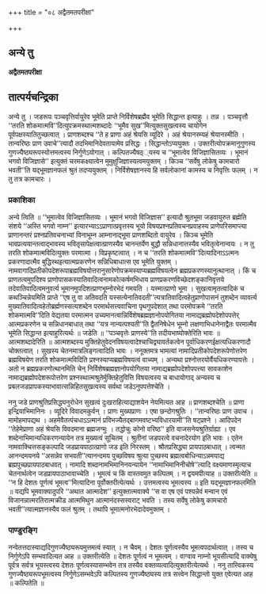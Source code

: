+++
title = "०८ अद्वैतमतपरीक्षा"

+++


## अन्ये तु

**अद्वैतमतपरीक्षा**

## **तात्पर्यचन्द्रिका**

अन्ये तु । जडरूपः पञ्चवृत्तिर्वायुरेव भूमेति प्राप्ते निर्विशेषब्रह्मैव भूमेति सिद्धान्त इत्याहुः । तन्न । पञ्चवृत्तौ ‘‘तरति शोकमात्मवि’’दित्युपक्रमस्थात्मशब्दादेः ‘‘भूमैव सुख’’मित्युक्तसुखत्वस्य चायोगेन पूर्वपक्षस्यातितुच्छत्वात् । प्राणशब्दश्च ‘‘ते ह प्राणा अहं श्रेयसि व्यूदिरे । अहं श्रेयानस्म्यहं श्रेयानस्मीति । तान्वरिष्ठः प्राण उवाचे’’त्यादौ तदभिमानिदेवतायामेव प्रसिद्धः । सिद्धान्तोऽप्ययुक्तः । उक्तरीत्योपक्रमानुगुणस्य गुणज्यैष्ठ्यरूपस्योत्तमत्वस्य निर्गुणेऽयोगात् । कल्पितज्यैषठ््यस्य च ‘‘भूमात्वेव विजिज्ञासितव्यः । भूमानं भगवो विजिज्ञासे’’ इत्युक्तं चरमकक्ष्यात्वेन मुमुक्षुजिज्ञास्यत्वमयुक्तम् । किञ्च ‘‘सर्वेषु लोकेषु कामचारो भवती’’ति यद्भूमज्ञानफलं श्रुतं तदप्ययुक्तम् । निर्विशेषज्ञानस्य हि सर्वलोकानां कामस्य च निवृत्तिः फलम् । न तु तत्र कामचारः ।

### **प्रकाशिका**

अन्ये त्विति ॥ ‘‘भूमात्वेव विजिज्ञासितव्यः । भूमानं भगवो विजिज्ञास’’ इत्यादौ श्रुतभूमा जडवायुरुत ब्रह्मेति संशये ‘‘अस्ति भगवो नाम्न’’ इत्यारभ्याऽऽप्राणात्प्रवृत्तस्य भूयो विषयप्रश्नप्रतिवचनप्रवाहस्य प्राणेपरिसमाप्त्या प्राणानन्तरं प्रश्नप्रतिवचनाभ्यां विनाभूम्न आम्नानाद्भूमा प्राणशब्दितो वायुरेव । किञ्च भूमेति भावप्रत्ययान्तत्वाद्भावस्य भवितृसापेक्षत्वात्प्राणस्यैव चानन्तर्येण बुद्धौ सन्निधानात्तस्यैव भवितृत्वेनान्वयः । न तु तरति शोकमात्मविदित्युक्तः परमात्मा । विप्रकृष्टत्वात् । न च ‘‘तरति शोकमात्मवि’’दित्यादिनाऽऽत्मनः प्रकरणादात्मैव बुद्धिस्थइत्यात्मप्रकरणेन सन्निधिबाधात्स एव भूमेति युक्तम् । नामवागादिप्रतीकोपदेशरूपाब्रह्मविषयोत्तरानुसारेणोपक्रमस्याप्यब्रह्मविषयत्वेन ब्रह्मप्रकरणस्यानुत्थानात् । किं च प्राणतत्वमुपदिश्य प्राणोपासकस्यातिवादित्वनामकोत्कर्षमभिधाय प्राणप्रकरणविच्छेदशङ्कानिवृत्तये तदेवातिवादित्वमनुवर्त्य भूमानमुपदिशत्प्राणभूम्नोरभेदं गमयति । यस्मात्प्राणो भूमा । सुखत्वामृतत्वादिकं च कथञ्चिन्नेयमिति प्राप्ते ‘‘एष तु वा अतिवदति यस्सत्येनातिवदती’’त्यत्रातिवादित्वहेतुप्राणोपासनं तुशब्देन व्यावर्त्य मुख्यातिवादित्वहेतोब्रर्ह्मणस्सत्यशब्देन परमार्थसत्त्ववाचिना पृथगुपदेशात् तथा परमोपक्रमे ‘‘तरति शोकमात्मवि’’दिति वेद्यतया परमात्मन उच्यमानत्वान्निर्विशेषब्रह्मज्ञानोपयोगितया नामाद्यब्रह्मोपदेशोपपत्तेर् आत्मप्रकरणेन च सन्निधानबाधात् तथा ‘‘यत्र नान्यत्पश्यती’’ति द्वैतनिषेधेन भूम्नो लक्षणाभिधानेनाद्वैतः परमात्मैव भूमेति सिद्धान्त इत्याहुरित्यर्थः ॥ जडेति ॥ ‘‘पञ्चवृत्तेः प्राणस्ये’’ति तदीयभाष्योक्तेरिति भावः ॥ आत्मशब्दादेरिति ॥ आत्मशब्दस्य मुक्तिहेतुवेदनविषयत्वादेश्चाचिद्व्यावर्तकत्वेन पूर्वाधिकरणईक्षत्यधिकरणादौ चोक्तत्वात् । सुखस्य चेतनमात्रलिङ्गत्वादिति भावः । ननूक्तमत्र भामत्यां नामादिप्रतीकोपदेशरूपेणोत्तरेण ब्रह्मविषयेण तरति शोकमात्मविदिति प्रश्नस्याप्यब्रह्मविषयत्वं वाच्यम् । अन्यथा प्रश्नोत्तरयोर्वैयधिकरण्यापत्तेः । अतो न ब्रह्मप्रकरणोत्थानमिति चेन् निर्विशेषब्रह्मज्ञानोपयोगितया नामाद्यब्रह्मोपदेशोपपत्त्या सावकाशेन नामाद्यब्रह्मोपदेशरूपोत्तरेण प्रश्नस्थात्मश्रुतेर्मुक्तिहेतुवित्ति विषयत्वस्य च बाधायोगाद् अन्यस्य च प्रबलजडप्रापकस्याभावात्सन्निहितसुखत्वस्य सर्वथा जडेऽनुपपत्तेश्चेति ।

ननु जडे प्राणश्रुतिप्रसिद्ध्यनुरोधेन सुखत्वं दुःखराहित्याद्याशयेन नेयमित्यत आह ॥ प्राणशब्दश्चेति ॥ प्राणा इन्द्रियाभिमानिनः । व्यूदिरे विवादमकुर्वन् । प्राणः मुख्यप्राणः । एषा छन्दोगश्रुतिः । ‘‘तान्वरिष्ठः प्राण उवाच । मामोहमापद्यथ । अहमेवैतत्पंचधाऽऽत्मानं प्रविभज्यैतद्बाणमवष्टभ्यविधारयामी’’ति षट्प्रश्ने । आदिपदेन ‘‘तेहेमेप्राणा अहं श्रेयसि विवदमाना ब्रह्मजग्मुः । तद्धोचुः कोनो वरिष्ठ’’ इति वाजसनेयश्रुतिर्ग्राह्या । एव शब्देनाभिमान्यधिकरणन्यायेन तत्र मुख्यत्वं सूचितम् । श्रुतीनां जडपरत्वे वचनादेरयोग इति भावः । एतेन नामवाक्चित्तसङ्कल्पादि जडप्रायपाठात्प्राणो जड इति निरस्तम् । श्रौतप्रसिद्ध्या प्रायपाठबाधात् । त्वन्मत आनन्दमयनये ‘‘असन्नेव सभवती’’त्यानन्दमय पुच्छविषय श्रुत्या पुच्छस्य ब्रह्मत्वबोधिन्याऽन्नमयाद्य ब्रह्मपुच्छप्रायपाठबाधवत् । नामादि शब्दानामभिमानिनयन्यायेन ‘‘नामाभिमानिनीचोषे’’त्यादि वक्ष्यमाणस्मृत्याच चेतनार्थत्वेन जडप्रायपाठाभावाच्चेति । भूमत्वं च किं वास्तवमुत कल्पितम् । न द्वयमपीत्याह ॥ उक्तरीत्येति ॥ ‘‘न हि देशतः पूर्णत्वं भूमत्व’’मित्यादिना पूर्वोक्तरीत्येत्यर्थः । उत्तमत्वस्य भूमत्वस्य ॥ इति यद्भूमज्ञानफलमिति ॥ यद्यपि भूमवाक्यादुपरि ‘‘अथात आत्मादेश’’ इत्युक्तात्मवाक्ये ‘‘स वा एष एवं पश्यन्नेवं मन्वान एवं विजानन्नात्मरतिरात्मक्रीड आत्ममिथुन आत्मानंदस्सस्वराट् भवति । तस्य सर्वेषु लोकेषु कामचारो भवती’’त्यात्मज्ञानस्यैव फलं श्रुतम् । तथापि भूमात्मनोरभेदादेवमुक्तम् ।

### **पाण्डुरङ्गि**

नन्वेतत्तदास्याद्यदिगुणज्यैष्ठ्यरूपमुत्तमत्वं स्यात् । न चैवम् । देशतः पूर्णत्वस्यैव भूमत्वपदार्थत्वात् । तस्य च निर्गुणेऽपि सम्भवादित्यत आह ॥ उक्तरीत्येति ॥ देशतः पूर्णत्वं न भूमत्वम् । वाग्वाव नाम्नो भूयसीत्यादि वाक्येषु पूर्वत्र सर्वत्र भूयस्त्वस्य देशतः पूर्णत्वस्यासम्भवेन तत्र तस्यैव वक्तव्यत्वादित्युक्तरीत्येत्यर्थः । ननु तात्त्विकस्य गुणज्यैष्ठ्यरूपभूमत्वस्य निर्गुणेऽसम्भवेऽपि कल्पितस्य गुणज्यैष्ठ्यस्य तत्र सत्त्वेन सिद्धान्तो युक्त एवेत्यत आह ॥ कल्पितेति ॥

